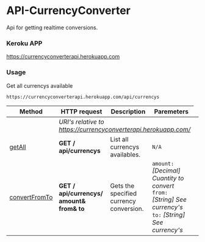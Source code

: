 # API-CurrencyConverter

Api for getting realtime conversions.

### Keroku APP
https://currencyconverterapi.herokuapp.com

### Usage

Get all currencys available
```
https://currencyconverterapi.herokuapp.com/api/currencys
```

Method | HTTP request | Description |Paremeters
--- | --- | --- | ---
| <td colspan=4>  *URI's relative to https://currencyconverterapi.herokuapp.com/*  |
[getAll](https://currencyconverterapi.herokuapp.com/api/currencys) | **GET / api/currencys** | List all currencys availables. | `N/A` 
|[convertFromTo](https://currencyconverterapi.herokuapp.com/api/currencys/1&USD&MXN) | **GET / api/currencys/ amount& from& to** | Gets the specified currency conversion. | `amount:` *[Decimal] Cuantity to convert* `from:` *[String] See currency's* `to:` *[String] See currency's*
